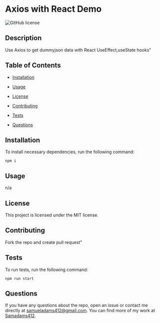 # Axios with React Demo
![GitHub license](https://img.shields.io/badge/license-MIT-blue.svg)

## Description

Use Axios to get dummyjson data with React UseEffect,useState hooks"

## Table of Contents 

* [Installation](#installation)

* [Usage](#usage)

* [License](#license)

* [Contributing](#contributing)

* [Tests](#tests)

* [Questions](#questions)

## Installation

To install necessary dependencies, run the following command:

```
npm i
```

## Usage

n/a

## License

This project is licensed under the MIT license.
  
## Contributing

Fork the repo and create pull request"

## Tests

To run tests, run the following command:

```
npm run start
```

## Questions

If you have any questions about the repo, open an issue or contact me directly at samueladams412@gmail.com. You can find more of my work at [Samadams412](https://github.com/Samadams412/).